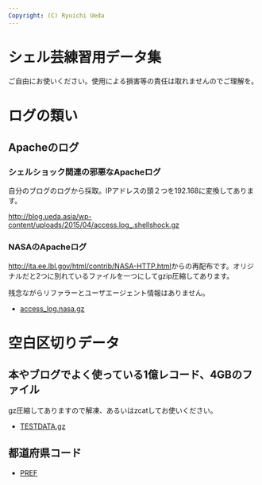 ```yaml
---
Copyright: (C) Ryuichi Ueda
---
```



# シェル芸練習用データ集
ご自由にお使いください。使用による損害等の責任は取れませんのでご理解を。

<h1>ログの類い</h1>

<h2>Apacheのログ</h2>

<h3>シェルショック関連の邪悪なApacheログ</h3>

自分のブログのログから採取。IPアドレスの頭２つを192.168に変換してあります。

<a href="access.log_.shellshock.gz">http://blog.ueda.asia/wp-content/uploads/2015/04/access.log_.shellshock.gz</a>

<h3>NASAのApacheログ</h3>

<a href="http://ita.ee.lbl.gov/html/contrib/NASA-HTTP.html">http://ita.ee.lbl.gov/html/contrib/NASA-HTTP.html</a>からの再配布です。オリジナルだと2つに別れているファイルを一つにしてgzip圧縮してあります。

残念ながらリファラーとユーザエージェント情報はありません。

<ul><li>
<a href="/misc/access_log.nasa.gz">access_log.nasa.gz</a>
</li></ul>


<h1>空白区切りデータ</h1>

<h2>本やブログでよく使っている1億レコード、4GBのファイル</h2>

gz圧縮してありますので解凍、あるいはzcatしてお使いください。

<ul><li>
<a href="/misc/TESTDATA.gz">TESTDATA.gz</a>
</li></ul>

<h2>都道府県コード</h2>

<ul><li>
<a href="/misc/PREF">PREF</a>
</li></ul>
